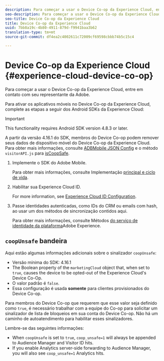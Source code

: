 ```yaml
---
description: Para começar a usar o Device Co-op da Experience Cloud, entre em contato com seu representante da Adobe.
seo-description: Para começar a usar o Device Co-op da Experience Cloud, entre em contato com seu representante da Adobe.
seo-title: Device Co-op da Experience Cloud
title: Device Co-op da Experience Cloud
uuid: 7bb8a19c-4b80-4911-879d-f9941baa3b62
translation-type: tm+mt
source-git-commit: df4ea2c4002611c72009cf69598cbbb74b5c15c4

---
```



# Device Co-op da Experience Cloud {#experience-cloud-device-co-op}

Para começar a usar o Device Co-op da Experience Cloud, entre em contato com seu representante da Adobe.

Para ativar os aplicativos móveis no Device Co-op da Experience Cloud, complete as etapas a seguir dos Android SDKs da Experience Cloud:

>[!IMPORTANT]
>
>This functionality requires Android SDK version 4.8.3 or later.

A partir da versão 4.16.1 do SDK, membros do Device Co-op podem remover seus dados de dispositivo móvel do Device Co-op da Experience Cloud. Para obter mais informações, consulte [ADBMobile JSON Config](/help/android/configuration/json-config/json-config.md) e o método `visitorAPI.js` para [isCoopSafe](https://marketing.adobe.com/resources/help/en_US/mcvid/mcvid-coopsafe.html).

1. Implemente o SDK do Adobe Mobile.

   Para obter mais informações, consulte Implementação [principal e ciclo de vida](/help/android/getting-started/dev-qs.md).
1. Habilitar sua Experience Cloud ID.

   For more information, see [Experience Cloud ID Configuration](/help/android/c-marketing-cloud/mcvid.md).
1. Passe identidades autenticadas, como IDs do CRM ou emails com hash, ao usar um dos métodos de sincronização contidos aqui.

   Para obter mais informações, consulte Métodos [do serviço de identidade da plataforma](/help/android/c-marketing-cloud/mc-methods.md)Adobe Experience.

## `coopUnsafe` bandeira

Aqui estão algumas informações adicionais sobre o sinalizador `coopUnsafe`:

* Versão mínima do SDK: 4.16.1
* The Boolean property of the `marketingCloud` object that, when set to `true`, causes the device to be opted-out of the Experience Cloud's Device Co-Op.
* O valor padrão é `false`.
* Essa configuração é usada **somente** para clientes provisionados do Device Co-op.

Para membros do Device Co-op que requerem que esse valor seja definido como `true`, é necessário trabalhar com a equipe do Co-op para solicitar um sinalizador de lista de bloqueios em sua conta do Device Co-op. Não há um caminho de autoatendimento para habilitar esses sinalizadores.

Lembre-se das seguintes informações:

* When `coopUnsafe` is set to `true`, `coop_unsafe=1` will always be appended to Audience Manager and Visitor ID hits.
* If you enable Analytics server-side forwarding to Audience Manager, you will also see `coop_unsafe=1` Analytics hits.
